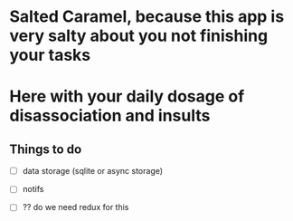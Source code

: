 
# Salted Caramel, because this app is very salty about you not finishing your tasks
# Here with your daily dosage of disassociation and insults

## Things to do
- [ ] data storage (sqlite or async storage)
- [ ] notifs
- [ ] ?? do we need redux for this

